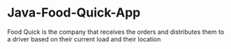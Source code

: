 # Java-Food-Quick-App
Food Quick is the company that receives the orders and distributes them to a driver based on their current load and their location
